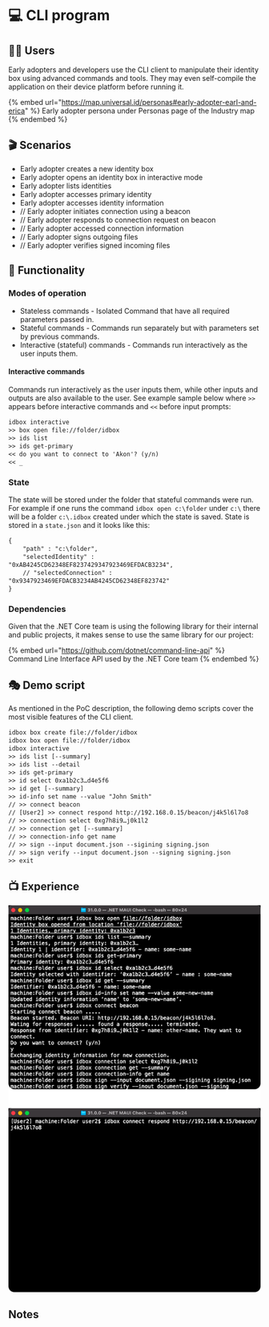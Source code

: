 # 💻 CLI program

## 👩🏻 Users

Early adopters and developers use the CLI client to manipulate their identity box using advanced commands and tools. They may even self-compile the application on their device platform before running it.

{% embed url="https://map.universal.id/personas#early-adopter-earl-and-erica" %}
Early adopter persona under Personas page of the Industry map&#x20;
{% endembed %}

## 🎬 Scenarios

* Early adopter creates a new identity box
* Early adopter opens an identity box in interactive mode
* Early adopter lists identities
* Early adopter accesses primary identity
* Early adopter accesses identity information
* // Early adopter initiates connection using a beacon
* // Early adopter responds to connection request on beacon
* // Early adopter accessed connection information
* // Early adopter signs outgoing files
* // Early adopter verifies signed incoming files

## 🎰 Functionality

### Modes of operation

* Stateless commands - Isolated Command that have all required parameters passed in.
* Stateful commands - Commands run separately but with parameters set by previous commands.
* Interactive (stateful) commands - Commands run interactively as the user inputs them.

#### Interactive commands

Commands run interactively as the user inputs them, while other inputs and outputs are also available to the user. See example sample below where `>>` appears before interactive  commands and `<<` before input prompts:

```
idbox interactive
>> box open file://folder/idbox
>> ids list
>> ids get-primary
<< do you want to connect to 'Akon'? (y/n)
<< _ 
```

### State

The state will be stored under the folder that stateful commands were run. For example if one runs the command `idbox open c:\folder` under `c:\` there will be a folder `c:\.idbox` created under which the state is saved. State is stored in a `state.json` and it looks like this:

```
{
    "path" : "c:\folder",
    "selectedIdentity" : "0xAB4245CD62348EF8237429347923469EFDACB3234",
    // "selectedConnection" : "0x9347923469EFDACB3234AB4245CD62348EF823742"
}
```

### Dependencies

Given that the .NET Core team is using the following library for their internal and public projects, it makes sense to use the same library for our project:

{% embed url="https://github.com/dotnet/command-line-api" %}
Command Line Interface API used by the .NET Core team
{% endembed %}

## 🎭 Demo script

As mentioned in the PoC description, the following demo scripts cover the most visible features of the CLI client.

```
idbox box create file://folder/idbox
idbox box open file://folder/idbox
idbox interactive
>> ids list [--summary]
>> ids list --detail
>> ids get-primary
>> id select 0xa1b2c3…d4e5f6
>> id get [--summary]
>> id-info set name --value "John Smith"
// >> connect beacon
// [User2] >> connect respond http://192.168.0.15/beacon/j4k5l6l7o8
// >> connection select 0xg7h8i9…j0k1l2
// >> connection get [--summary]
// >> connection-info get name
// >> sign --input document.json --sigining signing.json
// >> sign verify --input document.json --signing signing.json
>> exit
```

## 📺 Experience

![Low fidelity experience of using the CLI client](images/cli-expereince.png)

##

## Notes
